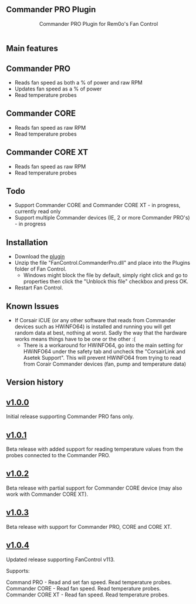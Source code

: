 ## Commander PRO Plugin

<p align=center>Commander PRO Plugin for Rem0o's Fan Control</span>

<br />
<br />

## Main features

## Commander PRO

* Reads fan speed as both a % of power and raw RPM
* Updates fan speed as a % of power
* Read temperature probes

## Commander CORE

* Reads fan speed as raw RPM
* Read temperature probes

## Commander CORE XT

* Reads fan speed as raw RPM
* Read temperature probes

## Todo

* Support Commander CORE and Commander CORE XT - in progress, currently read only
* Support multiple Commander devices (IE, 2 or more Commander PRO's) - in progress

## Installation

* Download the [plugin](https://github.com/iJacks1980/FanControl.CommanderPRO/releases/download/v1.0.4/FanControl.CommanderPro.zip)
* Unzip the file "FanControl.CommanderPro.dll" and place into the Plugins folder of Fan Control.
	* Windows might block the file by default, simply right click and go to properties  then click the "Unblock this file" checkbox and press OK.
* Restart Fan Control.

## Known Issues

* If Corsair iCUE (or any other software that reads from Commander devices such as HWiNFO64) is installed and running you will get random data at best, nothing at worst.  Sadly the way that the hardware works means things have to be one or the other :(
	* There is a workaround for HWiNFO64, go into the main setting for HWiNFO64 under the safety tab and uncheck the "CorsairLink and Asetek Support".  This will prevent HWiNFO64 from trying to read from Corair Commander devices (fan, pump and temperature data)

## Version history

## [v1.0.0](https://github.com/iJacks1980/FanControl.CommanderPRO/releases/tag/v1.0.0)

Initial release supporting Commander PRO fans only.

## [v1.0.1](https://github.com/iJacks1980/FanControl.CommanderPRO/releases/tag/v1.0.1a)

Beta release with added support for reading temperature values from the probes connected to the Commander PRO.

## [v1.0.2](https://github.com/iJacks1980/FanControl.CommanderPRO/releases/tag/v1.0.2a)

Beta release with partial support for Commander CORE device (may also work with Commander CORE XT).

## [v1.0.3](https://github.com/iJacks1980/FanControl.CommanderPRO/releases/tag/v1.0.3a)

Beta release with support for Commander PRO, CORE and CORE XT.

## [v1.0.4](https://github.com/iJacks1980/FanControl.CommanderPRO/releases/tag/v1.0.4)

Updated release supporting FanControl v113.

Supports:

Command PRO - Read and set fan speed. Read temperature probes.
Commander CORE - Read fan speed. Read temperature probes.
Commander CORE XT - Read fan speed. Read temperature probes.